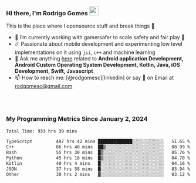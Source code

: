 
### Hi there, I'm Rodrigo Gomes <img src="https://media.giphy.com/media/hvRJCLFzcasrR4ia7z/giphy.gif" width="25px">
This is the place where I opensource stuff and break things 🤣
- 🔭 I’m currently working with gamersafer to scale safety and fair play 💜
- ☄️ Passionate about mobile development and experimenting low level implementations on it using `jsi`, `c++` and machine learning
- 💬 Ask me anything [here](https://github.com/rodgomesc/rodgomesc/issues) related to <b>Android application Development, Android Custom Operating System Development, Kotlin, Java, iOS Development, Swift, Javascript</b>
- 📫 How to reach me: [@rodgomesc][linkedin] or say 👋 on Email at [rodgomesc@gmail.com](mailto:rodgomesc@gmail.com)


<br/>

<!-- 
<picture>
  <img src="/github-metrics.svg" alt="Metrics">
</picture>
-->

</br>

### My Programming Metrics Since January 2, 2024 


<!--START_SECTION:waka-->

```txt
Total Time: 933 hrs 39 mins

TypeScript         497 hrs 42 mins █████████████░░░░░░░░░░░░   51.65 %
C++                86 hrs 40 mins  ██▒░░░░░░░░░░░░░░░░░░░░░░   08.99 %
Bash               55 hrs 30 mins  █▒░░░░░░░░░░░░░░░░░░░░░░░   05.76 %
Python             45 hrs 18 mins  █▒░░░░░░░░░░░░░░░░░░░░░░░   04.70 %
Kotlin             40 hrs 4 mins   █░░░░░░░░░░░░░░░░░░░░░░░░   04.16 %
JSON               37 hrs 58 mins  █░░░░░░░░░░░░░░░░░░░░░░░░   03.94 %
Other              30 hrs 2 mins   ▓░░░░░░░░░░░░░░░░░░░░░░░░   03.12 %
```

<!--END_SECTION:waka-->
